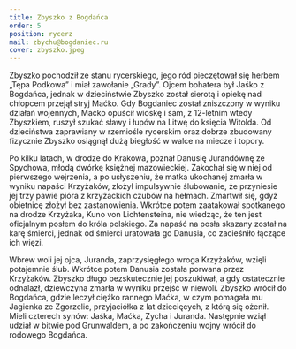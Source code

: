 ```yaml
---
title: Zbyszko z Bogdańca
order: 5
position: rycerz
mail: zbychu@bogdaniec.ru
cover: zbyszko.jpeg
---
```


Zbyszko pochodził ze stanu rycerskiego, jego ród pieczętował się herbem „Tępa Podkowa” i miał zawołanie „Grady”. Ojcem bohatera był Jaśko z Bogdańca, jednak w dzieciństwie Zbyszko został sierotą i opiekę nad chłopcem przejął stryj Maćko. Gdy Bogdaniec został zniszczony w wyniku działań wojennych, Maćko opuścił wioskę i sam, z 12-letnim wtedy Zbyszkiem, ruszył szukać sławy i łupów na Litwę do księcia Witolda. Od dzieciństwa zaprawiany w rzemiośle rycerskim oraz dobrze zbudowany fizycznie Zbyszko osiągnął dużą biegłość w walce na miecze i topory.

Po kilku latach, w drodze do Krakowa, poznał Danusię Jurandównę ze Spychowa, młodą dwórkę księżnej mazowieckiej. Zakochał się w niej od pierwszego wejrzenia, a po usłyszeniu, że matka ukochanej zmarła w wyniku napaści Krzyżaków, złożył impulsywnie ślubowanie, że przyniesie jej trzy pawie pióra z krzyżackich czubów na hełmach. Zmartwił się, gdyż obietnicę złożył bez zastanowienia. Wkrótce potem zaatakował spotkanego na drodze Krzyżaka, Kuno von Lichtensteina, nie wiedząc, że ten jest oficjalnym posłem do króla polskiego. Za napaść na posła skazany został na karę śmierci, jednak od śmierci uratowała go Danusia, co zacieśniło łączące ich więzi.

Wbrew woli jej ojca, Juranda, zaprzysięgłego wroga Krzyżaków, wzięli potajemnie ślub. Wkrótce potem Danusia została porwana przez Krzyżaków. Zbyszko długo bezskutecznie jej poszukiwał, a gdy ostatecznie odnalazł, dziewczyna zmarła w wyniku przejść w niewoli. Zbyszko wrócił do Bogdańca, gdzie leczył ciężko rannego Maćka, w czym pomagała mu Jagienka ze Zgorzelic, przyjaciółka z lat dziecięcych, z którą się ożenił. Mieli czterech synów: Jaśka, Maćka, Zycha i Juranda. Następnie wziął udział w bitwie pod Grunwaldem, a po zakończeniu wojny wrócił do rodowego Bogdańca.
